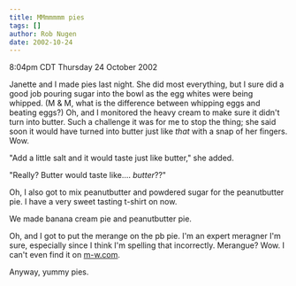 ```yaml
---
title: MMmmmmm pies
tags: []
author: Rob Nugen
date: 2002-10-24
---
```


<p class=date>8:04pm CDT Thursday 24 October 2002</p>

<p>Janette and I made pies last night.  She did most everything, but I
sure did a good job pouring sugar into the bowl as the egg whites were
being whipped.  (M & M, what is the difference between whipping eggs
and beating eggs?)  Oh, and I monitored the heavy cream to make sure
it didn't turn into butter.  Such a challenge it was for me to stop
the thing; she said soon it would have turned into butter just like
<em>that</em> with a snap of her fingers.  Wow.</p>

<p>"Add a little salt and it would taste just like butter," she
added.</p>

<p>"Really?  Butter would taste like.... <em>butter</em>??"</p>

<p>Oh, I also got to mix peanutbutter and powdered sugar for the
peanutbutter pie.  I have a very sweet tasting t-shirt on now.</p>

<p>We made banana cream pie and peanutbutter pie.</p>

<p>Oh, and I got to put the merange on the pb pie.  I'm an expert
meragner I'm sure, especially since I think I'm spelling that
incorrectly.  Merangue?  Wow. I can't even find it on <a
href="https://www.m-w.com">m-w.com</a>.</p>

<p>Anyway, yummy pies.</p>
